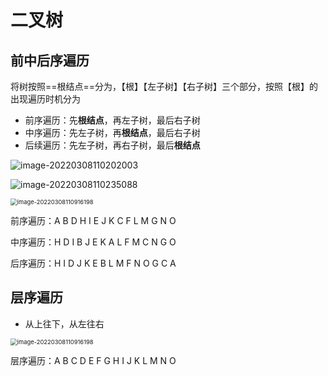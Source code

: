 二叉树
===

前中后序遍历
---

将树按照==根结点==分为，【根】【左子树】【右子树】三个部分，按照【根】的出现遍历时机分为

- 前序遍历：先**根结点**，再左子树，最后右子树
- 中序遍历：先左子树，再**根结点**，最后右子树
- 后续遍历：先左子树，再右子树，最后**根结点**

![image-20220308110202003](https://attach.blog.wen7.online/image-20220308110202003.png)

![image-20220308110235088](https://attach.blog.wen7.online/image-20220308110235088.png)

<img src="https://attach.blog.wen7.online/image-20220308110916198.png" alt="image-20220308110916198" style="zoom: 67%;" />

前序遍历：A B D H I E J K C F L M G N O

中序遍历：H D I B J E K A L F M C N G O

后序遍历：H I D J K E B L M F N O G C A



层序遍历
---

- 从上往下，从左往右

<img src="https://attach.blog.wen7.online/image-20220308110916198.png" alt="image-20220308110916198" style="zoom: 67%;" />

层序遍历：A B C D E F G H I J K L M N O
